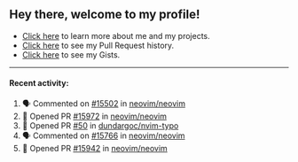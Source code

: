 ## Hey there, welcome to my profile!

- [Click here](https://seandewar.github.io/) to learn more about me and my projects.
- [Click here](https://github.com/search?p=1&q=author%3Aseandewar+is%3Apr) to see my Pull Request history.
- [Click here](https://gist.github.com/seandewar) to see my Gists.

---

#### Recent activity:

<!--START_SECTION:activity-->
1. 🗣 Commented on [#15502](https://github.com/neovim/neovim/issues/15502) in [neovim/neovim](https://github.com/neovim/neovim)
2. 💪 Opened PR [#15972](https://github.com/neovim/neovim/pull/15972) in [neovim/neovim](https://github.com/neovim/neovim)
3. 💪 Opened PR [#50](https://github.com/dundargoc/nvim-typo/pull/50) in [dundargoc/nvim-typo](https://github.com/dundargoc/nvim-typo)
4. 🗣 Commented on [#15766](https://github.com/neovim/neovim/issues/15766) in [neovim/neovim](https://github.com/neovim/neovim)
5. 💪 Opened PR [#15942](https://github.com/neovim/neovim/pull/15942) in [neovim/neovim](https://github.com/neovim/neovim)
<!--END_SECTION:activity-->
